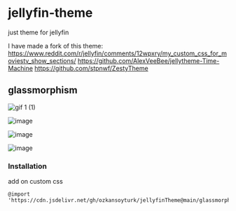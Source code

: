 # jellyfin-theme

just theme for jellyfin

I have made a fork of this theme: https://www.reddit.com/r/jellyfin/comments/12wpxry/my_custom_css_for_moviestv_show_sections/
https://github.com/AlexVeeBee/jellytheme-Time-Machine
https://github.com/stpnwf/ZestyTheme

## glassmorphism

![gif 1 (1)](https://github.com/alexyle/jellyfin-theme/blob/main/assets/298199066-a7b851a6-303f-8412-a7bc-6362a92e0d0a.gif?raw=true)

![image](https://github.com/alexyle/jellyfin-theme/assets/53535044/fdf4ad37-5cd5-4f94-985f-196143d8daf8)

![image](https://github.com/alexyle/jellyfin-theme/assets/53535044/024a3f5f-f19d-4ad2-825c-23353e630223)

![image](https://github.com/alexyle/jellyfin-theme/assets/53535044/a7b851a6-303f-4489-a7bc-6362a92e0d0a)

### Installation

add on custom css

```
@import 'https://cdn.jsdelivr.net/gh/ozkansoyturk/jellyfinTheme@main/glassmorphism/theme.css';
```
